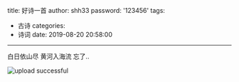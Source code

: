 title: 好诗一首
author: shh33
password: '123456'
tags:
  - 古诗
categories:
  - 诗词
date: 2019-08-20 20:58:00
---
白日依山尽
黄河入海流
忘了..

![upload successful](/images/pasted-8.png)